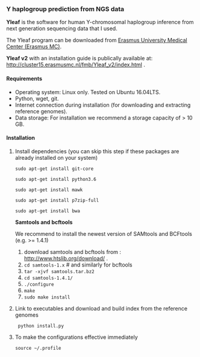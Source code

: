 ### Y haplogroup prediction from NGS data

   **Yleaf** is the software for human Y-chromosomal haplogroup inference from next generation sequencing data that I used.

   The Yleaf program can be downloaded from [Erasmus University Medical Center (Erasmus MC)](https://www6.erasmusmc.nl/genetic_identification/resources/). 

   **Yleaf v2** with an installation guide is publically available at: http://cluster15.erasmusmc.nl/fmb/Yleaf_v2/index.html .



#### Requirements
- Operating system: Linux only. Tested on Ubuntu 16.04LTS.
- Python, wget, git.
- Internet connection during installation (for downloading and extracting reference genomes).
- Data storage: For installation we recommend a storage capacity of > 10 GB.
#### Installation
1. Install dependencies (you can skip this step if these packages are already installed on your system)
 
   ```sudo apt-get install git-core```
 
   ```sudo apt-get install python3.6```
 
   ```sudo apt-get install mawk```
 
   ```sudo apt-get install p7zip-full```
 
   ```sudo apt-get install bwa```

   **Samtools and bcftools**
 
   We recommend to install the newest version of SAMtools and BCFtools (e.g. >= 1.4.1)
   1. download samtools and bcftools from : http://www.htslib.org/download/ .
   2. ```cd samtools-1.x```     # and similarly for bcftools
   3. ```tar -xjvf samtools.tar.bz2```
   4. ```cd samtools-1.4.1/```
   5. ```./configure```
   6. ```make```
   7. ```sudo make install```
 

2. Link to executables and download and build index from the reference genomes

   ``` python install.py```

3. To make the configurations effective immediately

   ```source ~/.profile```
